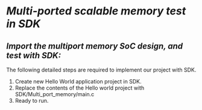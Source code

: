 # **_Multi-ported scalable memory test in SDK_** #

## **_Import the multiport memory SoC design, and test with SDK:_** ##

The following detailed steps are required to implement our project with SDK. 

  1. Create new Hello World application project in SDK.
  2. Replace the contents of the Hello world project with SDK/Multi_port_memory/main.c
  3. Ready to run.
  

